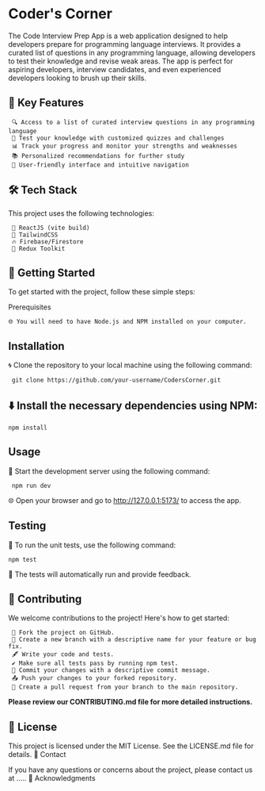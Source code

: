 # Coder's Corner


The Code Interview Prep App is a web application designed to help developers prepare for programming language interviews. It provides a curated list of questions in any programming language, allowing developers to test their knowledge and revise weak areas. The app is perfect for aspiring developers, interview candidates, and even experienced developers looking to brush up their skills.

## 🚀 Key Features
     🔍 Access to a list of curated interview questions in any programming language
     📝 Test your knowledge with customized quizzes and challenges
     📊 Track your progress and monitor your strengths and weaknesses
     📚 Personalized recommendations for further study
     🎨 User-friendly interface and intuitive navigation

## 🛠️ Tech Stack

This project uses the following technologies:

     🔧 ReactJS (vite build)
     💠 TailwindCSS
     🔥 Firebase/Firestore
     🔄 Redux Toolkit
    
## 📖 Getting Started

To get started with the project, follow these simple steps:

Prerequisites

    🌐 You will need to have Node.js and NPM installed on your computer.

## Installation

🌀 Clone the repository to your local machine using the following command:

     git clone https://github.com/your-username/CodersCorner.git

## ⬇️ Install the necessary dependencies using NPM:

    npm install

## Usage

🚀 Start the development server using the following command:

     npm run dev

🌐 Open your browser and go to http://127.0.0.1:5173/ to access the app.

## Testing

🧪 To run the unit tests, use the following command:

    npm test

🚦 The tests will automatically run and provide feedback.

## 🤝 Contributing

We welcome contributions to the project! Here's how to get started:

     🍴 Fork the project on GitHub.
     🌿 Create a new branch with a descriptive name for your feature or bug fix.
     🖋️ Write your code and tests.
     ✔️ Make sure all tests pass by running npm test.
     📝 Commit your changes with a descriptive commit message.
     📤 Push your changes to your forked repository.
     🔀 Create a pull request from your branch to the main repository.
     
**Please review our CONTRIBUTING.md file for more detailed instructions.**

## 📜 License

This project is licensed under the MIT License. See the LICENSE.md file for details.
📧 Contact

If you have any questions or concerns about the project, please contact us at .....
🙏 Acknowledgments



